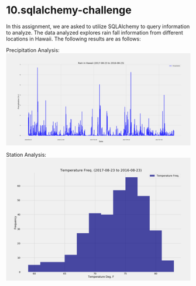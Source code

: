 # 10.sqlalchemy-challenge
In this assignment, we are asked to utilize SQLAlchemy to query information to analyze. The data analyzed explores rain fall information from different locations in Hawaii.
The following results are as follows:

Precipitation Analysis:
![Precipitation](Images/Rain_in_Hawaii.png)


Station Analysis:
![Temperatures](Images/temperature_freq.png)